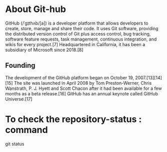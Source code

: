 # About Git-hub

GitHub (/ˈɡɪthʌb/[a]) is a developer platform that allows developers to create, store, manage and share their code. It uses Git software, providing the distributed version control of Git plus access control, bug tracking, software feature requests, task management, continuous integration, and wikis for every project.[7] Headquartered in California, it has been a subsidiary of Microsoft since 2018.[8]

## Founding
The development of the GitHub platform began on October 19, 2007.[13][14][15] The site was launched in April 2008 by Tom Preston-Werner, Chris Wanstrath, P. J. Hyett and Scott Chacon after it had been available for a few months as a beta release.[16] GitHub has an annual keynote called GitHub Universe.[17]

# To check the repository-status : command 
git status